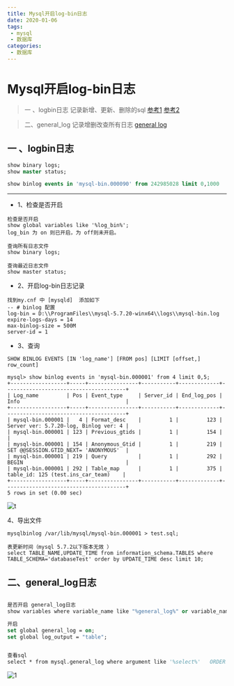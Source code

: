 ```yaml
---
title: Mysql开启log-bin日志
date: 2020-01-06
tags:
 - mysql
 - 数据库
categories:
 - 数据库
---
```


# Mysql开启log-bin日志  

> 一 、logbin日志 记录新增、更新、删除的sql [参考1]( https://www.cnblogs.com/kerrycode/p/6610874.html ) [参考2]( https://www.cnblogs.com/handle/p/9761702.html )

> 二、general_log 记录增删改查所有日志 [general log]( http://www.zsythink.net/archives/1246 )


## 一 、logbin日志

```sql
show binary logs;
show master status;

show binlog events in 'mysql-bin.000090' from 242985028 limit 0,1000

```
---------------------------------------------------------

- 1、检查是否开启
```mysql
检查是否开启
show global variables like '%log_bin%';
log_bin 为 on 则已开启，为 off则未开启。

查询所有日志文件
show binary logs;

查询最近日志文件
show master status;
```

- 2、开启log-bin日志记录
```
找到my.cnf 中 [mysqld]  添加如下
-- # binlog 配置
log-bin = D:\\ProgramFiles\\mysql-5.7.20-winx64\\logs\\mysql-bin.log
expire-logs-days = 14
max-binlog-size = 500M
server-id = 1
```

- 3、查询 
```mysql
SHOW BINLOG EVENTS [IN 'log_name'] [FROM pos] [LIMIT [offset,] row_count]

mysql> show binlog events in 'mysql-bin.000001' from 4 limit 0,5;
+------------------+-----+----------------+-----------+-------------+---------------------------------------+
| Log_name         | Pos | Event_type     | Server_id | End_log_pos | Info                                  |
+------------------+-----+----------------+-----------+-------------+---------------------------------------+
| mysql-bin.000001 |   4 | Format_desc    |         1 |         123 | Server ver: 5.7.20-log, Binlog ver: 4 |
| mysql-bin.000001 | 123 | Previous_gtids |         1 |         154 |                                       |
| mysql-bin.000001 | 154 | Anonymous_Gtid |         1 |         219 | SET @@SESSION.GTID_NEXT= 'ANONYMOUS'  |
| mysql-bin.000001 | 219 | Query          |         1 |         292 | BEGIN                                 |
| mysql-bin.000001 | 292 | Table_map      |         1 |         375 | table_id: 125 (test.ins_car_team)    |
+------------------+-----+----------------+-----------+-------------+---------------------------------------+
5 rows in set (0.00 sec)

```
![t](https://img-blog.csdnimg.cn/202008121825027.png#pic_center)


4、导出文件

```
mysqlbinlog /var/lib/mysql/mysql-bin.000001 > test.sql;

```



```
表更新时间（mysql 5.7.2以下版本无效 ）
select TABLE_NAME,UPDATE_TIME from information_schema.TABLES where TABLE_SCHEMA='databaseTest' order by UPDATE_TIME desc limit 10;

```

## 二、general_log日志

```vb

是否开启 general_log日志
show variables where variable_name like "%general_log%" or variable_name="log_output";

开启
set global general_log = on;
set global log_output = "table";


查看sql
select * from mysql.general_log where argument like '%select%'   ORDER BY event_time DESC limit 100;

```

![1]( https://gitee.com/xy180/imgs/raw/master/other/mysql.general_log.jpg )



